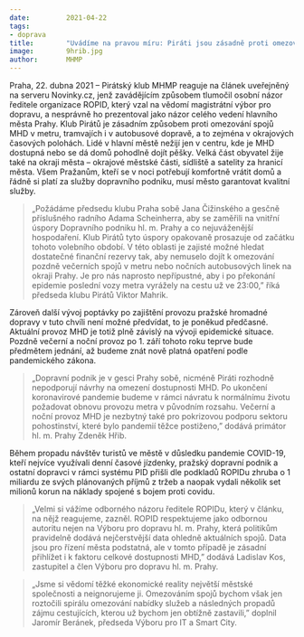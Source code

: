 ```yaml
---
date:         2021-04-22
tags:         
- doprava
title:        "Uvádíme na pravou míru: Piráti jsou zásadně proti omezování spojů pražské hromadné dopravy"
image: 	      9hrib.jpg
author:       MHMP
---
```


Praha, 22. dubna 2021 – Pirátský klub MHMP reaguje na článek uveřejněný na serveru Novinky.cz, jenž zavádějícím způsobem tlumočil osobní názor ředitele organizace ROPID, který vzal na vědomí magistrátní výbor pro dopravu, a nesprávně ho prezentoval jako názor celého vedení hlavního města Prahy. Klub Pirátů je zásadním způsobem proti omezování spojů MHD v metru, tramvajích i v autobusové dopravě, a to zejména v okrajových časových polohách. Lidé v hlavní městě nežijí jen v centru, kde je MHD dostupná nebo se dá domů pohodlně dojít pěšky. Velká část obyvatel žije také na okraji města – okrajové městské části, sídliště a satelity za hranicí města. Všem Pražanům, kteří se v noci potřebují komfortně vrátit domů a řádně si platí za služby dopravního podniku, musí město garantovat kvalitní služby. 

> „Požádáme předsedu klubu Praha sobě Jana Čižinského a gesčně příslušného radního Adama Scheinherra, aby se zaměřili na vnitřní úspory Dopravního podniku hl. m. Prahy a co nejuváženější hospodaření. Klub Pirátů tyto úspory opakovaně prosazuje od začátku tohoto volebního období. V této oblasti je zajisté možné hledat dostatečné finanční rezervy tak, aby nemuselo dojít k omezování pozdně večerních spojů v metru nebo nočních autobusových linek na okraji Prahy. Je pro nás naprosto nepřípustné, aby i po překonání epidemie poslední vozy metra vyrážely na cestu už ve 23:00,” říká předseda klubu Pirátů Viktor Mahrik. 

Zároveň další vývoj poptávky po zajištění provozu pražské hromadné dopravy v tuto chvíli není možné předvídat, to je poněkud předčasné. Aktuální provoz MHD je totiž plně závislý na vývoji epidemické situace. Pozdně večerní a noční provoz po 1.  září tohoto roku teprve bude předmětem jednání, až budeme znát nově platná opatření podle pandemického zákona.  

> „Dopravní podnik je v gesci Prahy sobě, nicméně Piráti rozhodně nepodporují návrhy na omezení dostupnosti MHD. Po ukončení koronavirové pandemie budeme v rámci návratu k normálnímu životu požadovat obnovu provozu metra v původním rozsahu. Večerní a noční provoz MHD je nezbytný také pro pokrizovou podporu sektoru pohostinství, které bylo pandemií těžce postiženo,” dodává primátor hl. m. Prahy Zdeněk Hřib.  

Během propadu návštěv turistů ve městě v důsledku pandemie COVID-19, kteří nejvíce využívali denní časové jízdenky, pražský dopravní podnik a ostatní dopravci v rámci systému PID přišli dle podkladů ROPIDu zhruba o 1 miliardu ze svých plánovaných příjmů z tržeb a naopak vydali několik set milionů korun na náklady spojené s bojem proti covidu. 

> „Velmi si vážíme odborného názoru ředitele ROPIDu, který v článku, na nějž reagujeme, zazněl.  ROPID respektujeme jako odbornou autoritu nejen na Výboru pro dopravu hl. m. Prahy, která politikům pravidelně dodává nejčerstvější data ohledně aktuálních spojů. Data jsou pro řízení města podstatná, ale v tomto případě je zásadní přihlížet i k faktoru celkové dostupnosti MHD,” dodává Ladislav Kos, zastupitel a člen Výboru pro dopravu hl. m. Prahy.  

> „Jsme si vědomí těžké ekonomické reality největší městské společnosti a neignorujeme ji. Omezováním spojů bychom však jen roztočili spirálu omezování nabídky služeb a následných propadů zájmu cestujících, kterou už bychom jen obtížně zastavili,” doplnil Jaromír Beránek, předseda Výboru pro IT a Smart City. 

